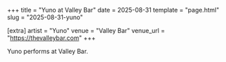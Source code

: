 +++
title = "Yuno at Valley Bar"
date = 2025-08-31
template = "page.html"
slug = "2025-08-31-yuno"

[extra]
artist = "Yuno"
venue = "Valley Bar"
venue_url = "https://thevalleybar.com"
+++

Yuno performs at Valley Bar.
